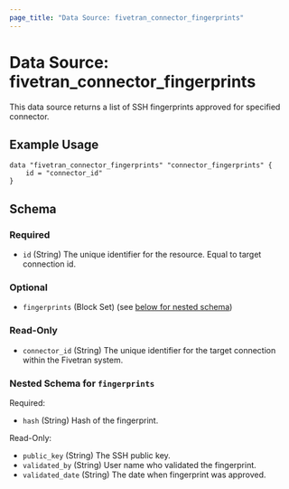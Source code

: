 ```yaml
---
page_title: "Data Source: fivetran_connector_fingerprints"
---
```


# Data Source: fivetran_connector_fingerprints

This data source returns a list of SSH fingerprints approved for specified connector.

## Example Usage

```hcl
data "fivetran_connector_fingerprints" "connector_fingerprints" {
    id = "connector_id"
}
```

<!-- schema generated by tfplugindocs -->
## Schema

### Required

- `id` (String) The unique identifier for the resource. Equal to target connection id.

### Optional

- `fingerprints` (Block Set) (see [below for nested schema](#nestedblock--fingerprints))

### Read-Only

- `connector_id` (String) The unique identifier for the target connection within the Fivetran system.

<a id="nestedblock--fingerprints"></a>
### Nested Schema for `fingerprints`

Required:

- `hash` (String) Hash of the fingerprint.

Read-Only:

- `public_key` (String) The SSH public key.
- `validated_by` (String) User name who validated the fingerprint.
- `validated_date` (String) The date when fingerprint was approved.